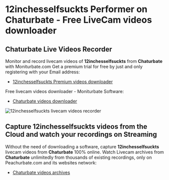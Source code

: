 # 12inchesselfsuckts Performer on Chaturbate - Free LiveCam videos downloader

## Chaturbate Live Videos Recorder

Monitor and record livecam videos of **12inchesselfsuckts** from **Chaturbate** with Moniturbate.com
Get a premium trial for free by just and only registering with your Email address:
* [12inchesselfsuckts Premium videos downloader](https://moniturbate.com/request-demo-licence-key.html)

Free livecam videos downloader - Moniturbate Software:
* [Chaturbate videos downloader](https://moniturbate.com/moniturbate-download-software.html)

![12inchesselfsuckts livecam videos recorder](https://peachurnet.com/templates/moniturbate-software.png)


## Capture 12inchesselfsuckts videos from the Cloud and watch your recordings on Streaming

Without the need of downloading a software, capture **12inchesselfsuckts** livecam videos from **Chaturbate** 100% online.
Watch Livecam archives from **Chaturbate** unlimitedly from thousands of existing recordings, only on Peachurbate.com and its websites network:
* [Chaturbate videos archives](https://peachurnet.com/)
